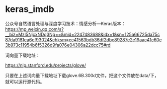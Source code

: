 # keras_imdb
公众号自然语言处理与深度学习技术：情感分析—Keras版本：https://mp.weixin.qq.com/s?__biz=MzI5NjcxNDg3Ng==&mid=2247483688&idx=1&sn=125a66725da75c87da9181ea6cf93024&chksm=ec41563bdb36df2dbc89287e2e19aac41c60e3b973c11954b6f5326d9fa076e04306a22dcc75#rd


词向量下载地址：

https://nlp.stanford.edu/projects/glove/


只要在上述词向量下载地址下载glove.6B.300d文件，把这个文件放在data/下，就可以运行源代码。
